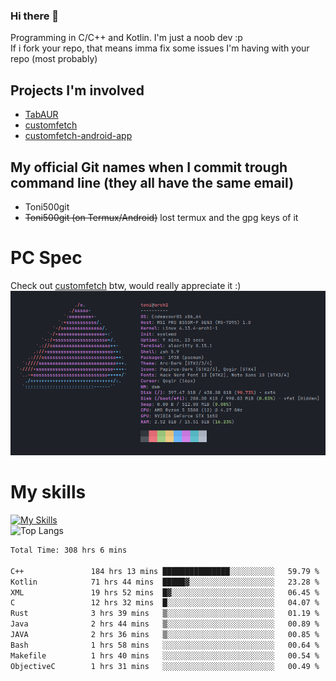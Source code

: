 ### Hi there 👋

Programming in C/C++ and Kotlin. I'm just a noob dev :p\
If i fork your repo, that means imma fix some issues I'm having with your repo (most probably)

## Projects I'm involved
 - [TabAUR](https://github.com/BurntRanch/TabAUR)
 - [customfetch](https://github.com/Toni500github/customfetch)
 - [customfetch-android-app](https://github.com/Toni500github/customfetch-android-app)

## My official Git names when I commit trough command line (they all have the same email)
* Toni500git
* ~~Toni500git (on Termux/Android)~~ lost termux and the gpg keys of it

# PC Spec
Check out [customfetch](https://github.com/Toni500github/customfetch) btw, would really appreciate it :)
![screenshot.png](https://github.com/Toni500github/customfetch/raw/main/screenshot.png)

# My skills
[![My Skills](https://skillicons.dev/icons?i=cpp,bash,kotlin,androidstudio,arch,linux&theme=light)](https://skillicons.dev)\
![Top Langs](https://github-readme-stats.vercel.app/api/top-langs/?username=Toni500github&layout=compact)

<!--START_SECTION:waka-->

```txt
Total Time: 308 hrs 6 mins

C++               184 hrs 13 mins ███████████████░░░░░░░░░░   59.79 %
Kotlin            71 hrs 44 mins  █████▓░░░░░░░░░░░░░░░░░░░   23.28 %
XML               19 hrs 52 mins  █▓░░░░░░░░░░░░░░░░░░░░░░░   06.45 %
C                 12 hrs 32 mins  █░░░░░░░░░░░░░░░░░░░░░░░░   04.07 %
Rust              3 hrs 39 mins   ▒░░░░░░░░░░░░░░░░░░░░░░░░   01.19 %
Java              2 hrs 44 mins   ▒░░░░░░░░░░░░░░░░░░░░░░░░   00.89 %
JAVA              2 hrs 36 mins   ▒░░░░░░░░░░░░░░░░░░░░░░░░   00.85 %
Bash              1 hrs 58 mins   ░░░░░░░░░░░░░░░░░░░░░░░░░   00.64 %
Makefile          1 hrs 40 mins   ░░░░░░░░░░░░░░░░░░░░░░░░░   00.54 %
ObjectiveC        1 hrs 31 mins   ░░░░░░░░░░░░░░░░░░░░░░░░░   00.49 %
```

<!--END_SECTION:waka-->
